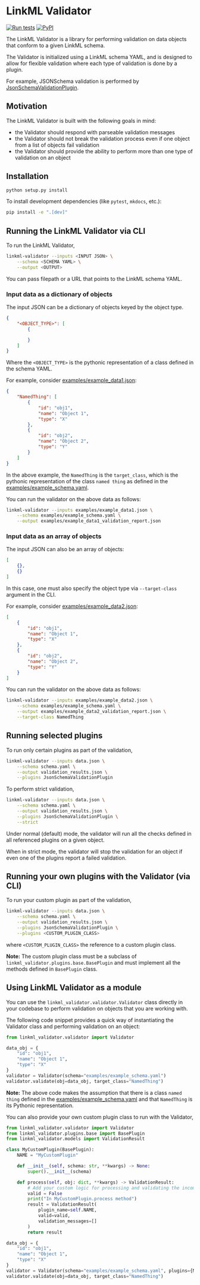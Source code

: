 # LinkML Validator

[![Run tests](https://github.com/linkml/linkml-validator/actions/workflows/run-tests.yml/badge.svg)](https://github.com/linkml/linkml-validator/actions/workflows/run-tests.yml)
[![PyPI](https://img.shields.io/pypi/v/linkml-validator)](https://img.shields.io/pypi/v/linkml-validator)

The LinkML Validator is a library for performing validation on data objects that
conform to a given LinkML schema.

The Validator is initialized using a LinkML schema YAML, and is designed to allow
for flexible validation where each type of validation is done by a plugin.

For example, JSONSchema validation is performed by
[JsonSchemaValidationPlugin](linkml_validator/plugins/jsonschema_validation.py).

## Motivation

The LinkML Validator is built with the following goals in mind:
- the Validator should respond with parseable validation messages
- the Validator should not break the validation process even if one
object from a list of objects fail validation
- the Validator should provide the ability to perform more than one
type of validation on an object



## Installation

```sh
python setup.py install
```

To install development dependencies (like `pytest`, `mkdocs`, etc.):

```sh
pip install -e ".[dev]"
```

## Running the LinkML Validator via CLI

To run the LinkML Validator,

```sh
linkml-validator --inputs <INPUT JSON> \
    --schema <SCHEMA YAML> \
    --output <OUTPUT>
```

You can pass filepath or a URL that points to the LinkML schema YAML.


### Input data as a dictionary of objects

The input JSON can be a dictionary of objects keyed by the object type.

```json
{
    "<OBJECT_TYPE>": [
        {

        }
    ]
}
```

Where the `<OBJECT_TYPE>` is the pythonic representation of a class defined in the schema YAML.

For example, consider [examples/example_data1.json](examples/example_data1.json):

```json
{
    "NamedThing": [
        {
            "id": "obj1",
            "name": "Object 1",
            "type": "X"
        },
        {
            "id": "obj2",
            "name": "Object 2",
            "type": "Y"
        }
    ]
}
```

In the above example, the `NamedThing` is the `target_class`, which is the pythonic
representation of the class `named thing` as defined in the
[examples/example_schema.yaml](examples/example_schema.yaml).

You can run the validator on the above data as follows:

```sh
linkml-validator --inputs examples/example_data1.json \
    --schema examples/example_schema.yaml \
    --output examples/example_data1_validation_report.json
```


### Input data as an array of objects

The input JSON can also be an array of objects:

```json
[
    {},
    {}
]
```

In this case, one must also specify the object type via `--target-class` argument in the CLI.

For example, consider [examples/example_data2.json](examples/example_data2.json):

```json
[
    {
        "id": "obj1",
        "name": "Object 1",
        "type": "X"
    },
    {
        "id": "obj2",
        "name": "Object 2",
        "type": "Y"
    }
]
```

You can run the validator on the above data as follows:

```sh
linkml-validator --inputs examples/example_data2.json \
    --schema examples/example_schema.yaml \
    --output examples/example_data2_validation_report.json \
    --target-class NamedThing
```


## Running selected plugins

To run only certain plugins as part of the validation,

```sh
linkml-validator --inputs data.json \
    --schema schema.yaml \
    --output validation_results.json \
    --plugins JsonSchemaValidationPlugin
```

To perform strict validation,

```sh
linkml-validator --inputs data.json \
    --schema schema.yaml \
    --output validation_results.json \
    --plugins JsonSchemaValidationPlugin \
    --strict
```

Under normal (default) mode, the validator will run all the checks defined in all
referenced plugins on a given object.

When in strict mode, the validator will stop the validation for an object if even one
of the plugins report a failed validation.

## Running your own plugins with the Validator (via CLI)

To run your custom plugin as part of the validation,

```sh
linkml-validator --inputs data.json \
    --schema schema.yaml \
    --output validation_results.json \
    --plugins JsonSchemaValidationPlugin \
    --plugins <CUSTOM_PLUGIN_CLASS>
```
where `<CUSTOM_PLUGIN_CLASS>` the reference to a custom plugin class.

**Note:** The custom plugin class must be a subclass of `linkml_validator.plugins.base.BasePlugin` and must implement all the methods defined in `BasePlugin` class.


## Using LinkML Validator as a module

You can use the `linkml_validator.validator.Validator` class directly in your codebase
to perform validation on objects that you are working with.

The following code snippet provides a quick way of instantiating the Validator class
and performing validation on an object:

```py
from linkml_validator.validator import Validator

data_obj = {
    "id": "obj1",
    "name": "Object 1",
    "type": "X"
}
validator = Validator(schema="examples/example_schema.yaml")
validator.validate(obj=data_obj, target_class="NamedThing")
```

**Note:** The above code makes the assumption that there is a class `named thing` defined
in the [examples/example_schema.yaml](examples/example_schema.yaml) and that `NamedThing`
is its Pythonic representation.


You can also provide your own custom plugin class to run with the Validator,

```py
from linkml_validator.validator import Validator
from linkml_validator.plugins.base import BasePlugin
from linkml_validator.models import ValidationResult

class MyCustomPlugin(BasePlugin):
    NAME = "MyCustomPlugin"

    def __init__(self, schema: str, **kwargs) -> None:
        super().__init__(schema)

    def process(self, obj: dict, **kwargs) -> ValidationResult:
        # Add your custom logic for processing and validating the incoming object
        valid = False
        print("In MyCustomPlugin.process method")
        result = ValidationResult(
            plugin_name=self.NAME,
            valid=valid,
            validation_messages=[]
        )
        return result

data_obj = {
    "id": "obj1",
    "name": "Object 1",
    "type": "X"
}
validator = Validator(schema="examples/example_schema.yaml", plugins={MyCustomPlugin})
validator.validate(obj=data_obj, target_class="NamedThing")

```

